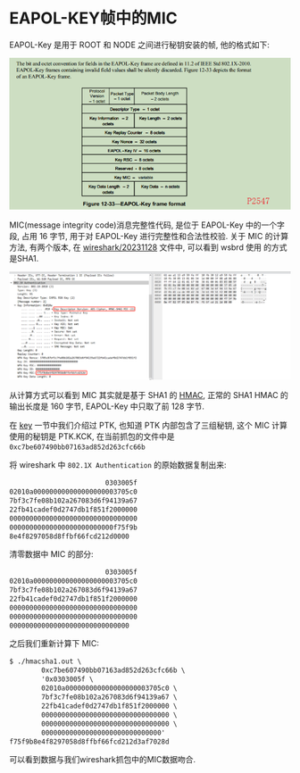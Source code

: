 EAPOL-KEY帧中的MIC
=================

EAPOL-Key 是用于 ROOT 和 NODE 之间进行秘钥安装的帧, 他的格式如下:

![eapol-key](./pic/4way_handshake/eapol_key_frame.png)

MIC(message integrity code)消息完整性代码, 是位于 EAPOL-Key 中的一个字段, 占用 16
字节, 用于对 EAPOL-Key 进行完整性和合法性校验. 关于 MIC 的计算方法, 有两个版本,
在 [wireshark/20231128](./20231128/node_join.pcapng) 文件中, 可以看到 wsbrd 使用
的方式是SHA1.

![wireshark](./pic/eapol_key_mic/eapol_key_wireshark.png)

从计算方式可以看到 MIC 其实就是基于 SHA1 的 [HMAC](../hmac/README.md), 正常的 SHA1
HMAC 的输出长度是 160 字节, EAPOL-Key 中只取了前 128 字节.

在 [key](../key/README.md) 一节中我们介绍过 PTK, 也知道 PTK 内部包含了三组秘钥,
这个 MIC 计算使用的秘钥是 PTK.KCK, 在当前抓包的文件中是
`0xc7be607490bb07163ad852d263cfc66b`

将 wireshark 中 `802.1X Authentication` 的原始数据复制出来:

```
                        0303005f
02010a000000000000000000003705c0
7bf3c7fe08b102a267083d6f94139a67
22fb41cadef0d2747db1f851f2000000
00000000000000000000000000000000
00000000000000000000000000f75f9b
8e4f8297058d8ffbf66fcd212d0000
```

清零数据中 MIC 的部分:

```
                        0303005f
02010a000000000000000000003705c0
7bf3c7fe08b102a267083d6f94139a67
22fb41cadef0d2747db1f851f2000000
00000000000000000000000000000000
00000000000000000000000000000000
000000000000000000000000000000
```

之后我们重新计算下 MIC:

```console
$ ./hmacsha1.out \
        0xc7be607490bb07163ad852d263cfc66b \
        '0x0303005f \
        02010a000000000000000000003705c0 \
        7bf3c7fe08b102a267083d6f94139a67 \
        22fb41cadef0d2747db1f851f2000000 \
        00000000000000000000000000000000 \
        00000000000000000000000000000000 \
        000000000000000000000000000000'
f75f9b8e4f8297058d8ffbf66fcd212d3af7028d
```

可以看到数据与我们wireshark抓包中的MIC数据吻合.
